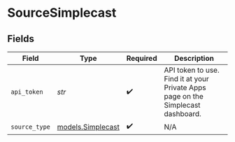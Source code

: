 # SourceSimplecast


## Fields

| Field                                                                            | Type                                                                             | Required                                                                         | Description                                                                      |
| -------------------------------------------------------------------------------- | -------------------------------------------------------------------------------- | -------------------------------------------------------------------------------- | -------------------------------------------------------------------------------- |
| `api_token`                                                                      | *str*                                                                            | :heavy_check_mark:                                                               | API token to use. Find it at your Private Apps page on the Simplecast dashboard. |
| `source_type`                                                                    | [models.Simplecast](../models/simplecast.md)                                     | :heavy_check_mark:                                                               | N/A                                                                              |